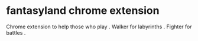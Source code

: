 # fantasyland chrome extension
Chrome extension to help those who play . 
Walker for labyrinths . 
Fighter for battles . 
